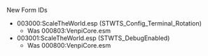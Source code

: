 New Form IDs

- 003000:ScaleTheWorld.esp (STWTS_Config_Terminal_Rotation)
  - Was 000803:VenpiCore.esm
- 003001:ScaleTheWorld.esp (STWTS_DebugEnabled)
  - Was 000800:VenpiCore.esm